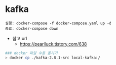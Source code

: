 # kafka
```commandline
실행: docker-compose -f docker-compose.yaml up -d
종료: docker-compose down
```



- 참고 url
  - https://pearlluck.tistory.com/638
```bash
### docker 파일 수동 옮기기
> docker cp ./kafka-2.8.1-src local-kafka:/
```